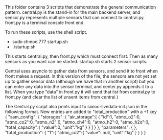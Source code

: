 This folder contains 3 scripts that demonstrate the general communication pattern.
central.py is the stand-in for the main backend server, and sensor.py represents
multiple sensors that can connect to central.py. front.py is a terminal
console front end.

To run these scripts, use the shell script. 

- sudo chmod 777 startup.sh
- ./startup.sh

This starts central.py, then front.py which must connect first. Then as many
sensors as you want can be started. startup.sh starts 2 sensor scripts. 

Central uses asyncio to gather data from sensors, and send it to front when front
makes a request. In this version of the file, the sensors are not yet set up to
gather sensor data (although we have that in another script) but you can enter
any data into the sensor terminal, and center.py appends it to a list. When you 
type "data" in front.py it will send that list from central.py to front.py 
(and clear the list of unsent items from central.)


The Central.py script also prints input to simoc-livedata-init.json in the following format. New entries are added to "total_production" with a +1 key
{
	"sam_config": {
		"storages": {
			"air_storage":[
				{
					"id":1,
					"atmo_o2":0,
					"atmo_co2":0,
					"atmo_n2":0,
					"atmo_ch4":0,
					"atmo_h2":0,
					"atmo_h2o":0,
		 			"total_capacity":{
		 				"value":0,
		 				"unit":"kg"
		 			}
		 		}
		 	]
		 }
	},
	"parameters": {
	},
	"total_production": {
		"1":{
			"atmo_co2":{
				"value": null,
				"unit":"kg"
			}
		}
	}
}




